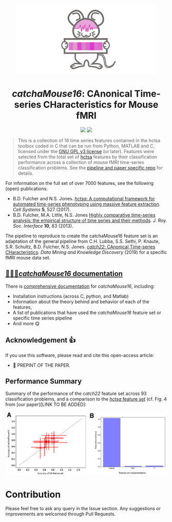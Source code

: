 <p align="center"><img src="img/catch_a_mouse16_vecorized.svg" alt="catch22 logo" height="220"/></p>

<h1 align="center"><em>catchaMouse16</em>: CAnonical Time-series CHaracteristics for Mouse fMRI</h1>

<p align="center">
 	<!-- <a href="https://zenodo.org/badge/latestdoi/146194807"><img src="https://zenodo.org/badge/146194807.svg" height="20"/></a> -->
    <a href="https://www.gnu.org/licenses/gpl-3.0"><img src="https://img.shields.io/badge/License-GPLv3-blue.svg" height="20"/></a>
 	<a href="https://twitter.com/compTimeSeries"><img src="https://img.shields.io/twitter/url/https/twitter.com/compTimeSeries.svg?style=social&label=Follow%20%40compTimeSeries" height="20"/></a>
</p>



> This is a collection of 16 time series features contained in the hctsa toolbox coded in C that can be run from Python, MATLAB and C, licensed under the [GNU GPL v3 license](http://www.gnu.org/licenses/gpl-3.0.html) (or later). Features were selected from the total set of [hctsa](https://github.com/benfulcher/hctsa/) features by their classification performance across a collection of mouse fMRI time-series classification problems. See the [pipeline and paper specific repo](https://github.com/DynamicsAndNeuralSystems/Catchamouse16_paper_code) for details.

For information on the full set of over 7000 features, see the following (open) publications:

* B.D. Fulcher and N.S. Jones. [_hctsa_: A computational framework for automated time-series phenotyping using massive feature extraction](http://www.cell.com/cell-systems/fulltext/S2405-4712\(17\)30438-6). *Cell Systems* **5**, 527 (2017).
* B.D. Fulcher, M.A. Little, N.S. Jones [Highly comparative time-series analysis: the empirical structure of time series and their methods](http://rsif.royalsocietypublishing.org/content/10/83/20130048.full). *J. Roy. Soc. Interface* **10**, 83 (2013).

The pipeline to reproduce to create the catchaMouse16 feature set is an adaptation of the general pipeline from C.H. Lubba, S.S. Sethi, P. Knaute, S.R. Schultz, B.D. Fulcher, N.S. Jones. [_catch22_: CAnonical Time-series CHaracteristics](https://doi.org/10.1007/s10618-019-00647-x). *Data Mining and Knowledge Discovery* (2019) for a specific fMRI mouse data set.


## [&#x1F4D2;&#x1F4D8;&#x1F4D7;___catchaMouse16_ documentation__](https://github.com/DynamicsAndNeuralSystems/catchaMouse16/)

There is [comprehensive documentation](https://github.com/DynamicsAndNeuralSystems/catchaMouse16/) for _catchaMouse16_, including:

- Installation instructions (across C, python, and Matlab)
- Information about the theory behind and behavior of each of the features,
- A list of publications that have used the _catchaMouse16_ feature set or specific time series pipeline
- And more :yum:

## Acknowledgement :+1:

If you use this software, please read and cite this open-access article:

- &#x1F4D7; PREPINT OF THE PAPER.

## Performance Summary

Summary of the performance of the _catch22_ feature set across 93 classification problems, and a comparison to the [_hctsa_ feature set](https://github.com/benfulcher/hctsa) (cf. Fig. 4 from [our paper][LINK TO BE ADDED]:

![](img/PerformanceComparisonFig3.png)


# Contribution

Please feel free to ask any query in the Issue section. Any suggestions or improvements are welcomed through Pull Requests.
